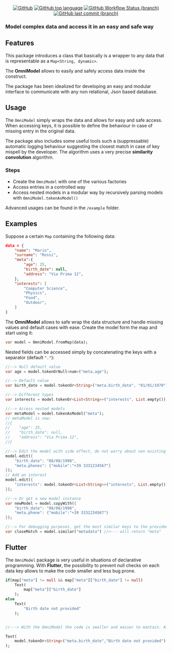  <div align="center">
<!-- do not remove line below -->

<a href="">![GitHub](https://img.shields.io/github/license/tratteo/omnimodel?color=orange&label=License)</a>
<a href="">![GitHub top language](https://img.shields.io/github/languages/top/tratteo/omnimodel?color=blue&label=dart&logo=dart)</a>
<a href="">![GitHub Workflow Status (branch)](https://img.shields.io/github/actions/workflow/status/tratteo/omnimodel/dart.yml?branch=main&label=Test&logo=github)</a>
<a href="">![GitHub last commit (branch)](https://img.shields.io/github/last-commit/tratteo/omnimodel/main?label=Last%20commit&color=brightgreen&logo=github)</a>

</div>

### Model complex data and access it in an easy and safe way

## Features

This package introduces a class that basically is a wrapper to any data that is representable as a `Map<String, dynamic>`.

The **OmniModel** allows to easily and safely access data inside the construct.

The package has been idealized for developing an easy and modular interface to communicate with any non relational, Json based database.

## Usage

The `OmniModel` simply wraps the data and allows for easy and safe access. When accessing keys, it is possible to define the behaviour in case of missing entry in the original data.

The package also includes some useful tools such a (suppressable) automatic logging behaviour suggesting the closest match in case of key mispell by the developer. The algorithm uses a very precise **similarity convolution** algorithm.

### Steps

-   Create the `OmniModel` with one of the various factories
-   Access entries in a controlled way
-   Access nested models in a modular way by recursively parsing models with `OmniModel.tokenAsModel()`

Advanced usages can be found in the `/example` folder.

## Examples

Suppose a certain `Map` containing the following data:
```json
data = {
    "name": "Mario",
    "surname": "Rossi",
    "meta":{
        "age": 25,
        "birth_date": null,
        "address": "Via Prima 12",
    },    
    "interests": [
        "Computer Science",
        "Physics",
        "Food",
        "Outdoor",
    ]
}
```
The **OmniModel** allows to safe wrap the data structure and handle missing values and default cases with ease. 
Create the model form the map and start using it:
```dart
var model = OmniModel.fromMap(data);
```
Nested fields can be accessed simply by concatenating the keys with a separator (default `"."`):
```dart
//--> Null default value
var age = model.tokenOrNull<num>("meta.age");

//--> Default value
var birth_date = model.tokenOr<String>("meta.birth_date", "01/01/1970");

//--> Different types
var interests = model.tokenOr<List<String>>("interests", List.empty());

//--> Access nested models
var metaModel = model.tokenAsModel("meta");
// metaModel is now:
//{
//    "age": 25,
//    "birth_date": null,
//    "address": "Via Prima 12",
//}

//--> Edit the model with side effect, do not worry about non existing nested models, they are automatically created
model.edit({
    "birth_date": "08/08/1998",
    "meta.phones": {"mobile":"+39 3331234567"}
});
// Add an interest
model.edit({
    "interests": model.tokenOr<List<String>>("interests", List.empty())..add("Physics")
});

//--> Or get a new model instance
var newModel = model.copyWith({
    "birth_date": "08/08/1998",
    "meta.phone": {"mobile":"+39 3331234567"}
});

//--> For debugging purposes, get the most similar keys to the provided one. Uses a similarity convolution algorithm
var closeMatch = model.similar("metadata") //<--- will return "meta"
```
## Flutter
The `OmniModel` package is very useful in situations of declarative programming. With **Flutter**, the possibility to prevent null checks on each data key allows to make the code smaller and less bug prone.
```dart
if(map["meta"] != null && map["meta"]["birth_date"] != null)
    Text(
        map["meta"]["birth_date"]
    );
else
    Text(
        "Birth date not provided"
    );


//---> With the OmniModel the code is smaller and easier to mantain. Also the generic nature of the tokenOr method allows to enforce static types

Text(
    model.tokenOr<String>("meta.birth_date","Birth date not provided")
);


```